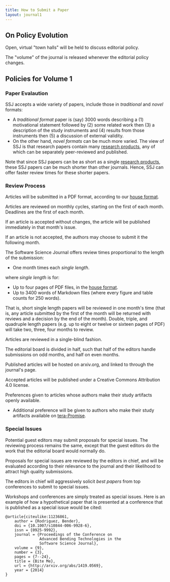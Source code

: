 ```yaml
---
title: How to Submit a Paper
layout: journal1
---
```


On Policy Evolution
--------------------------

Open, virtual "town halls" will be held to discuss editorial policy.

The "volume" of the journal is released whenever the editorial policy changes.

Policies for Volume 1
---------------------

### Paper Evalaution

SSJ accepts a wide variety of papers, include those
in _traditional_ and _novel_ formats:

+ A _traditional format_ paper is (say) 3000
  words describing a (1) motivational
  statement followed by (2) some related work then
  (3) a description of the study instruments and (4)
  results from those instruments then (5) a
  discussion of external validity.
+ On the other hand, _novel formats_ can be much
  more varied.  The view of SSJ is that research
  papers contain many 
   [research products](researchproducts.html), any of
  which can be separately peer-reviewed and
  published. 

Note that since SSJ papers can be as short as a
single  [research products](researchproducts.html), these SSJ papers can be
much shorter than other journals. Hence, SSJ can
offer faster review times for these shorter papers.

### Review Process 

Articles will be submitted in a PDF format,
  according to our [house format]({{url}}/format).

Articles are reviewed on monthly cycles, starting
  on the first of each month. Deadlines are the
  first of each month.

If an article is accepted without changes, the
  article will be published immediately in that
  month's issue.

If an article is not accepted, the authors may
  choose to submit it the following month.

The Software Science Journal offers review times proportional to
  the length of the submission:
  
+ One month times each  _single length_.

where _single length_ is for:

+ Up to four pages of PDF files, in the [house format]({{url}}/format).
+ Up to 3400 words of Markdown files (where every figure and table
        counts for 250 words).

That is, short single length papers will be
reviewed in one month's time (that is, any article
submitted by the first of the month will be
returned with reviews and a decision by the end of
the month). Double, triple, and quadruple length papers
(e.g. up to eight or twelve or sixteen pages of PDF)
will take two, three, four months to review.

Articles are reviewed in a single-blind fashion.

The editorial board is divided in half, such that
  half of the editors handle submissions on odd
  months, and half on even months.

Published articles will be hosted on arxiv.org,
  and linked to through the journal's page.

Accepted articles will be published under a
  Creative Commons Attribution 4.0 license.

Preferences given to articles whose authors make
  their study artifacts openly available.

+ Additional preference will be given to authors who
	   make their study artifacts available
	   on [tera-Promise](http://openscience.us/content).

### Special Issues

Potential guest editors may submit proposals for
  special issues. The reviewing process remains the
  same, except that the guest editors do the work
  that the editorial board would normally do.

Proposals for special issues are reviewed by the
  editors in chief, and will be evaluated according
  to their relevance to the journal and their
  likelihood to attract high quality submissions.

The editors in chief will aggressively solicit
  *best papers* from top conferences to submit to
  special issues.

Workshops and conferences are simply treated as
  special issues. Here is an example of how a
  hypothetical paper that is presented at a
  conference that is published as a special issue
  would be cited:

    @article{citeulike:11236861,
        author = {Rodriguez, Bender},
        doi = {10.1007/s10844-006-9928-6},
        issn = {0925-9992},
        journal = {Proceedings of the Conference on
		           Advanced Bending Technologies in the
				   Software Science Journal},
        volume = {9},
        number = {3},
        pages = {7--24},
        title = {Bite Me},
        url = {http://arxiv.org/abs/1419.0569},
        year = {2014}
    }
